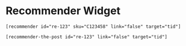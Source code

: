 # Recommender Widget

```
[recommender id="re-123" sku="C123458" link="false" target="tid"]
```

```
[recommender-the-post id="re-123" link="false" target="tid"]
```